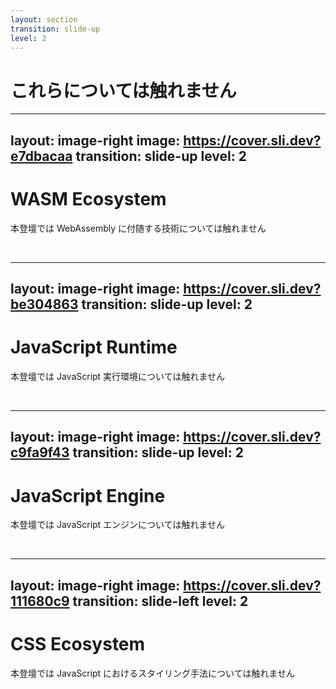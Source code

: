 ```yaml
---
layout: section
transition: slide-up
level: 2
---
```


# これらについては触れません

---
layout: image-right
image: https://cover.sli.dev?e7dbacaa
transition: slide-up
level: 2
---

# WASM Ecosystem

本登壇では WebAssembly に付随する技術については触れません

<br />

<LogoList :items="[
    { name: 'WebAssembly', path: '/wasm/webassembly.svg' },
    { name: 'WAX', path: '/wasm/wax.svg' },
    { name: 'Wasmer', path: '/wasm/wasmer.svg' },
    { name: 'WASIX', path: '/wasm/wasix.svg' },
    { name: 'Onyx', path: '/wasm/onyx.svg' },
  ]"/>

---
layout: image-right
image: https://cover.sli.dev?be304863
transition: slide-up
level: 2
---

# JavaScript Runtime

本登壇では JavaScript 実行環境については触れません

<br/>

<LogoList :items="[
    { name: 'Node.js', path: '/runtime/node.js.svg' },
    { name: 'Deno', path: '/runtime/deno.svg' },
    { name: 'Bun', path: '/runtime/bun.svg' },
    { name: 'LLRT', path: '/runtime/llrt.svg' },
    { name: 'WinterJS', path: '/runtime/winterjs.png' },
    { name: 'WinterCG', path: '/runtime/wintercg.svg' },
  ]" />

---
layout: image-right
image: https://cover.sli.dev?c9fa9f43
transition: slide-up
level: 2
---

# JavaScript Engine

本登壇では JavaScript エンジンについては触れません

<br/>

<LogoList :items="[
    { name: 'V8', path: '/engine/v8.svg' },
    { name: 'Spider Monkey', path: '/engine/spidermonkey.svg' },
    { name: 'JavaScriptCore', path: '/engine/javascriptcore.svg' },
    { name: 'Hermes', path: '/engine/hermes.svg' },
    { name: 'Kiesel', path: '/engine/kiesel.svg' },
    { name: 'Boa', path: '/engine/boa.svg' },
  ]" />

---
layout: image-right
image: https://cover.sli.dev?111680c9
transition: slide-left
level: 2
---

# CSS Ecosystem

本登壇では JavaScript におけるスタイリング手法については触れません

<br />

<LogoList :items="[
    { name: 'Emotion', path: '/styling/emotion.png' },
    { name: 'Vanilla Extract', path: '/styling/vanilla-extract.svg' },
    { name: 'Tailwind CSS', path: '/styling/tailwind-css.svg' },
    { name: 'UnoCSS', path: '/styling/unocss.svg' },
    { name: 'Panda CSS', path: '/styling/panda-css.svg' },
    { name: 'StyleX', path: '/styling/stylex.svg' },
    { name: 'Macaron CSS', path: '/styling/macaron-css.svg' },
  ]" />
